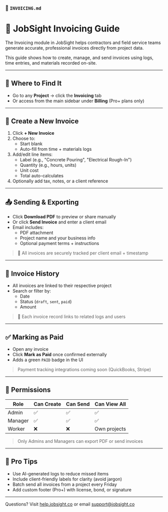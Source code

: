 ### 📄 `INVOICING.md`

# 🧾 JobSight Invoicing Guide

The Invoicing module in JobSight helps contractors and field service teams generate accurate, professional invoices directly from project data.

This guide shows how to create, manage, and send invoices using logs, time entries, and materials recorded on-site.

---

## 🧭 Where to Find It

- Go to any **Project** → click the **Invoicing** tab
- Or access from the main sidebar under **Billing** (Pro+ plans only)

---

## 🧾 Create a New Invoice

1. Click **+ New Invoice**
2. Choose to:
   - Start blank
   - Auto-fill from time + materials logs
3. Add/edit line items:
   - Label (e.g., "Concrete Pouring", "Electrical Rough-In")
   - Quantity (e.g., hours, units)
   - Unit cost
   - Total auto-calculates
4. Optionally add tax, notes, or a client reference

---

## 📤 Sending & Exporting

- Click **Download PDF** to preview or share manually
- Or click **Send Invoice** and enter a client email
- Email includes:
   - PDF attachment
   - Project name and your business info
   - Optional payment terms + instructions

> 🔐 All invoices are securely tracked per client email + timestamp

---

## 📁 Invoice History

- All invoices are linked to their respective project
- Search or filter by:
  - Date
  - Status (`draft`, `sent`, `paid`)
  - Amount

> 📂 Each invoice record links to related logs and users

---

## ✅ Marking as Paid

- Open any invoice
- Click **Mark as Paid** once confirmed externally
- Adds a green `PAID` badge in the UI

> Payment tracking integrations coming soon (QuickBooks, Stripe)

---

## 🔐 Permissions

| Role       | Can Create | Can Send | Can View All |
|------------|------------|----------|---------------|
| Admin      | ✅         | ✅       | ✅            |
| Manager    | ✅         | ✅       | ✅            |
| Worker     | ❌         | ❌       | Own projects  |

> Only Admins and Managers can export PDF or send invoices

---

## 🧮 Pro Tips

- Use AI-generated logs to reduce missed items
- Include client-friendly labels for clarity (avoid jargon)
- Batch send all invoices from a project every Friday
- Add custom footer (Pro+) with license, bond, or signature

---

Questions? Visit [help.jobsight.co](https://help.jobsight.co) or email support@jobsight.co
